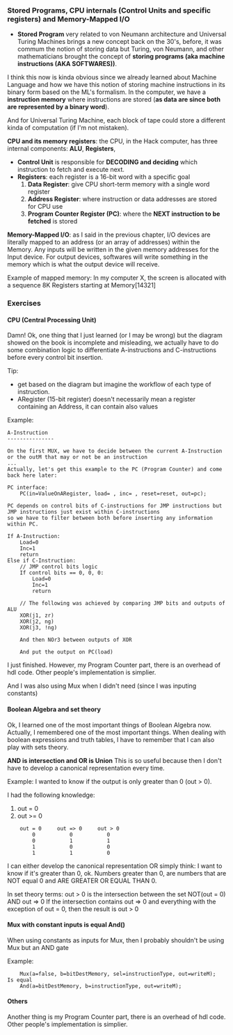 ### Stored Programs, CPU internals (Control Units and specific registers) and Memory-Mapped I/O

- **Stored Program** very related to von Neumann architecture and Universal Turing Machines brings
a new concept back on the 30's, before, it was commum the notion of storing data but Turing, von Neumann,
and other mathematicians brought the concept of **storing programs (aka machine instructions (AKA SOFTWARES))**.

I think this now is kinda obvious since we already learned about Machine Language and how we have this notion
of storing machine instructions in its binary form based on the ML's formalism. In the computer, we have
a **instruction memory** where instructions are stored (**as data are since both are represented by a binary word**).

And for Universal Turing Machine, each block of tape could store a different kinda of computation (if I'm not mistaken).

**CPU and its memory registers**: the CPU, in the Hack computer, has three internal components: **ALU**, **Registers**,

- **Control Unit** is responsible for **DECODING and deciding** which instruction to fetch and execute next.
- **Registers**: each register is a 16-bit word with a specific goal
    1. **Data Register**: give CPU short-term memory with a single word register
    2. **Address Register**: where instruction or data addresses are stored for CPU use
    3. **Program Counter Register (PC)**: where the **NEXT instruction to be fetched** is stored

**Memory-Mapped I/O**: as I said in the previous chapter, I/O devices are literally mapped to an address (or an array of addresses)
within the Memory. Any inputs will be written in the given memory addresses for the Input device. For output devices, softwares will
write something in the memory which is what the output device will receive.

Example of mapped memory: In my computer X, the screen is allocated with a sequence 8K Registers starting at Memory[14321]

### Exercises

#### CPU (Central Processing Unit)
Damn! Ok, one thing that I just learned (or I may be wrong) but the diagram showed on the book is incomplete and misleading,
we actually have to do some combination logic to differentiate A-instructions and C-instructions before every control bit
insertion.

Tip: 
- get based on the diagram but imagine the workflow of each type of instruction.
- ARegister (15-bit register) doesn't necessarily mean a register containing an Address, it can contain also values

Example:
```
A-Instruction
---------------
 
On the first MUX, we have to decide between the current A-Instruction or the outM that may or not be an instruction
...
Actually, let's get this example to the PC (Program Counter) and come back here later:

PC interface:
    PC(in=ValueOnARegister, load= , inc= , reset=reset, out=pc);

PC depends on control bits of C-instructions for JMP instructions but JMP instructions just exist within C-instructions
so we have to filter between both before inserting any information within PC.

If A-Instruction:
    Load=0
    Inc=1
    return
Else if C-Instruction:
    // JMP control bits logic
    If control bits == 0, 0, 0:
        Load=0
        Inc=1
        return

    // The following was achieved by comparing JMP bits and outputs of ALU
    XOR(j1, zr)
    XOR(j2, ng)
    XOR(j3, !ng)

    And then NOr3 between outputs of XOR

    And put the output on PC(load)
```

I just finished. However, my Program Counter part, there is an overhead of hdl code. Other people's implementation is
simplier.

And I was also using Mux when I didn't need (since I was inputing constants)

#### Boolean Algebra and set theory
Ok, I learned one of the most important things of Boolean Algebra now. Actually, I remembered one of the most important things.
When dealing with boolean expressions and truth tables, I have to remember that I can also play with sets theory.

**AND is intersection and OR is Union** This is so useful because then I don't have to develop a canonical representation
every time.

Example:
I wanted to know if the output is only greater than 0 (out > 0).

I had the following knowledge:

1. out = 0
2. out >= 0
```
    out = 0     out => 0     out > 0
        0           0           0
        0           1           1
        1           0           0
        1           1           0
```
I can either develop the canonical representation OR 
simply think: I want to know if it's greater than 0, ok. Numbers greater than 0, are numbers that
are NOT equal 0 and ARE GREATER OR EQUAL THAN 0.

In set theory terms: out > 0 is the intersection between the set NOT(out = 0) AND out => 0
If the intersection contains out => 0 and everything with the exception of out = 0, then the result is out > 0

#### Mux with constant inputs is equal And()
When using constants as inputs for Mux, then I probably shouldn't be using Mux but an AND gate

Example:
```
    Mux(a=false, b=bitDestMemory, sel=instructionType, out=writeM);
Is equal
    And(a=bitDestMemory, b=instructionType, out=writeM);
```

#### Others

Another thing is my Program Counter part, there is an overhead of hdl code. Other people's implementation is
simplier.
